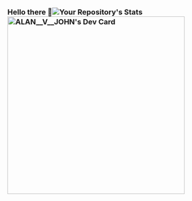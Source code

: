 ### Hello there 👋![Your Repository's Stats](https://github-readme-stats.vercel.app/api?username=itsmealan2000&show_icons=true)<a href="https://app.daily.dev/alan__v__john"><img src="https://api.daily.dev/devcards/987149092be24463b1d5b8359c094887.png?r=aw1" width="400" alt="ALAN__V__JOHN's Dev Card"/></a>
<!--
**itsmealan2000/itsmealan2000** is a ✨ _special_ ✨ repository because its `README.md` (this file) appears on your GitHub profile.

Here are some ideas to get you started:

- 🔭 I’m currently working on ...
- 🌱 I’m currently learning ...
- 👯 I’m looking to collaborate on ...
- 🤔 I’m looking for help with ...
- 💬 Ask me about ...
- 📫 How to reach me: ...
- 😄 Pronouns: ...
- ⚡ Fun fact: ...
-->
